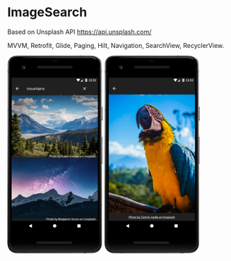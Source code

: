 # ImageSearch

Based on Unsplash API https://api.unsplash.com/

MVVM, Retrofit, Glide, Paging, Hilt, Navigation, SearchView, RecyclerView.

<img src="1.png" width="216" heigth="384"> <img src="2.png" width="216" heigth="384">
